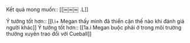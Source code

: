 Kết quả mong muốn:: [[￼￼￼ .L]]

Ý tưởng tốt hơn:: [[l.i+ Megan thấy mình đã thiển cận thế nào khi đánh giá người khác]]
Ý tưởng tốt hơn:: [[1a.i Megan buộc phải ở trong môi trường thường xuyên trao đổi với Cueball]]

